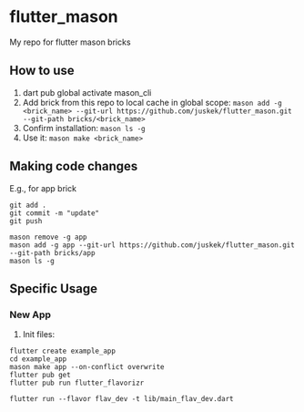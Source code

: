# flutter_mason

My repo for flutter mason bricks

## How to use

1. dart pub global activate mason_cli
2. Add brick from this repo to local cache in global scope: `mason add -g <brick_name> --git-url https://github.com/juskek/flutter_mason.git --git-path bricks/<brick_name>`
3. Confirm installation: `mason ls -g`
4. Use it: `mason make <brick_name>`


## Making code changes
E.g., for app brick
```
git add .
git commit -m "update"
git push

mason remove -g app
mason add -g app --git-url https://github.com/juskek/flutter_mason.git --git-path bricks/app
mason ls -g
```


## Specific Usage
### New App
1. Init files: 
```
flutter create example_app 
cd example_app
mason make app --on-conflict overwrite
flutter pub get
flutter pub run flutter_flavorizr

flutter run --flavor flav_dev -t lib/main_flav_dev.dart
```